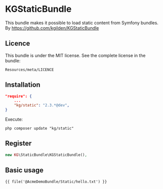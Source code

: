 KGStaticBundle
==============

This bundle makes it possible to load static content from Symfony bundles.
By https://github.com/kgilden/KGStaticBundle

Licence
-------

This bundle is under the MIT license. See the complete license in the bundle:

    Resources/meta/LICENCE

Installation
------------
```json
"require": {
    ...
    "kg/static": "2.3.*@dev",
}
```

Execute:

```cli
php composer update "kg/static"
```

Register
--------
```php
new KG\StaticBundle\KGStaticBundle(),
```

Basic usage
-----------
```twig
{{ file('@AcmeDemoBundle/Static/hello.txt') }}
```
